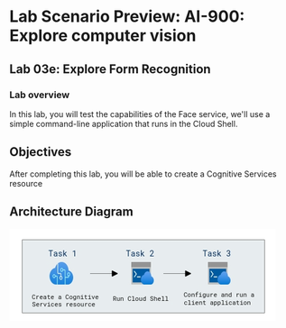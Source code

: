 # Lab Scenario Preview: AI-900: Explore computer vision

## Lab 03e:  Explore Form Recognition

### Lab overview

In this lab, you will test the capabilities of the Face service, we'll use a simple command-line application that runs in the Cloud Shell.

## Objectives
  
After completing this lab, you will be able to create a Cognitive Services resource

## Architecture Diagram

  ![](media/Module3e.png)
